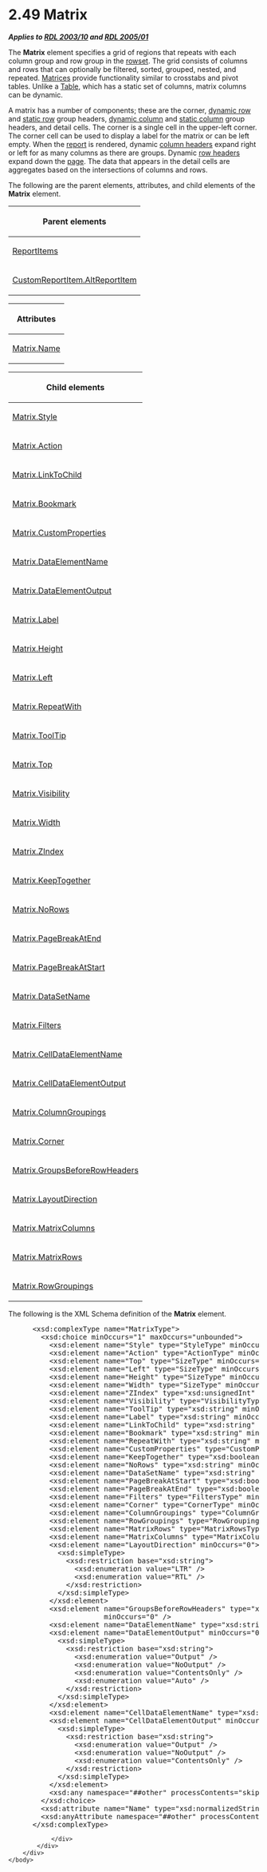 <html dir="LTR" xmlns:mshelp="http://msdn.microsoft.com/mshelp" xmlns:ddue="http://ddue.schemas.microsoft.com/authoring/2003/5" xmlns:xlink="http://www.w3.org/1999/xlink" xmlns:tool="http://www.microsoft.com/tooltip">
    <head>
        <meta http-equiv="Content-Type" content="text/html; CHARSET=utf-8"></meta>
        <meta name="save" content="history"></meta>
        <title>2.49 Matrix</title>
        <xml>
            <mshelp:toctitle title="2.49 Matrix"></mshelp:toctitle>
            <mshelp:rltitle title="[MS-RDL]: Matrix"></mshelp:rltitle>
            <mshelp:keyword index="A" term="25419c0a-c7c6-43d7-8ca5-1af842666dcb"></mshelp:keyword>
            <mshelp:attr name="DCSext.ContentType" value="open specification"></mshelp:attr>
            <mshelp:attr name="AssetID" value="25419c0a-c7c6-43d7-8ca5-1af842666dcb"></mshelp:attr>
            <mshelp:attr name="TopicType" value="kbRef"></mshelp:attr>
            <mshelp:attr name="DCSext.Title" value="[MS-RDL]: Matrix" />
        </xml>
    </head>
    <body>
        <div id="header">
            <h1 class="heading">2.49 Matrix</h1>
        </div>
        <div id="mainSection">
            <div id="mainBody">
                <div id="allHistory" class="saveHistory"></div>
                <div id="sectionSection0" class="section" name="collapseableSection">
                    

<p><b><i>Applies to </i></b><a href="a7e2ad00-07c8-4f6d-80ab-3ad55df7b233.md"><b><i>RDL 2003/10</i></b></a><b>
<i>and </i></b><a href="3ebe2912-4958-4832-b391-cad1f5e13338.md"><b><i>RDL 2005/01</i></b></a></p>

<p>The <b>Matrix</b> element specifies a grid of regions that
repeats with each column group and row group in the <a href="b2482b3f-74ab-4ca8-a9e5-c07955011743.md#gt_43e5a26f-e51f-4f1e-9818-e70bcb25de35">rowset</a>. The grid consists
of columns and rows that can optionally be filtered, sorted, grouped, nested,
and repeated. <a href="b2482b3f-74ab-4ca8-a9e5-c07955011743.md#gt_32295443-a111-4846-955d-a3f5964726bb">Matrices</a>
provide functionality similar to crosstabs and pivot tables. Unlike a <a href="660db744-699e-4ca3-a2d6-a5cab4bcf9b0.md">Table</a>, which has a static
set of columns, matrix columns can be dynamic.</p>

<p>A matrix has a number of components; these are the corner, <a href="b2482b3f-74ab-4ca8-a9e5-c07955011743.md#gt_89a8a264-68b6-4a8f-a5d2-486261f8dd3d">dynamic row</a> and <a href="b2482b3f-74ab-4ca8-a9e5-c07955011743.md#gt_8c613744-ac3d-4e01-be93-21fc08a80512">static row</a> group headers, <a href="b2482b3f-74ab-4ca8-a9e5-c07955011743.md#gt_d8aee082-104c-4091-9a95-acfb945b489b">dynamic column</a> and <a href="b2482b3f-74ab-4ca8-a9e5-c07955011743.md#gt_80c4e71a-917c-44e5-bfee-5675d96c4219">static column</a> group
headers, and detail cells. The corner is a single cell in the upper-left
corner. The corner cell can be used to display a label for the matrix or can be
left empty. When the <a href="b2482b3f-74ab-4ca8-a9e5-c07955011743.md#gt_556439b8-0249-44d1-894c-6c7dbd8f0a00">report</a>
is rendered, dynamic <a href="b2482b3f-74ab-4ca8-a9e5-c07955011743.md#gt_b44f1311-4a23-47b8-95a3-71a765d42c80">column
headers</a> expand right or left for as many columns as there are groups.
Dynamic <a href="b2482b3f-74ab-4ca8-a9e5-c07955011743.md#gt_4a2f606e-7699-46fb-bc95-82a9e6dae94f">row headers</a>
expand down the <a href="b2482b3f-74ab-4ca8-a9e5-c07955011743.md#gt_3fc5c511-d6ab-4b29-a286-90bca2d65763">page</a>.
The data that appears in the detail cells are aggregates based on the
intersections of columns and rows.</p>

<p>The following are the parent elements, attributes, and child
elements of the <b>Matrix</b> element.</p>

<table>
 <thead>
  <tr>
   <th>
   <p>Parent elements</p>
   </th>
  </tr>
 </thead>
 <tr>
  <td>
  <p><a href="c5fef915-e842-43b4-91f9-56af4eb15be0.md">ReportItems</a></p>
  </td>
 </tr>
 <tr>
  <td>
  <p><a href="11d434bd-8755-4c3f-ba43-eaa4fed6a692.md">CustomReportItem.AltReportItem</a></p>
  </td>
 </tr>
</table>

<p> </p>

<table>
 <thead>
  <tr>
   <th>
   <p>Attributes</p>
   </th>
  </tr>
 </thead>
 <tr>
  <td>
  <p><a href="d96fe531-ad4d-48ab-bd5b-6cbad6795aa6.md">Matrix.Name</a></p>
  </td>
 </tr>
</table>

<p> </p>

<table>
 <thead>
  <tr>
   <th>
   <p>Child elements</p>
   </th>
  </tr>
 </thead>
 <tr>
  <td>
  <p><a href="cac27862-f95d-4eec-88cf-ef6d880c09a9.md">Matrix.Style</a></p>
  </td>
 </tr>
 <tr>
  <td>
  <p><a href="ea88cb09-0dc5-441e-9331-59e13744d866.md">Matrix.Action</a></p>
  </td>
 </tr>
 <tr>
  <td>
  <p><a href="a7dd55f8-679c-4aae-be0f-8b59597c6aa9.md">Matrix.LinkToChild</a></p>
  </td>
 </tr>
 <tr>
  <td>
  <p><a href="27fa0a7a-05fc-4b99-b02a-bc357a2d874f.md">Matrix.Bookmark</a></p>
  </td>
 </tr>
 <tr>
  <td>
  <p><a href="cae3973a-aca1-4fdd-88df-66f2e152586c.md">Matrix.CustomProperties</a></p>
  </td>
 </tr>
 <tr>
  <td>
  <p><a href="9ce2dadb-f841-41d3-b7dd-6cd4807fb653.md">Matrix.DataElementName</a></p>
  </td>
 </tr>
 <tr>
  <td>
  <p><a href="cb684df2-7694-4e02-b376-9528e7937a65.md">Matrix.DataElementOutput</a></p>
  </td>
 </tr>
 <tr>
  <td>
  <p><a href="fd6f5eea-d8ed-4b15-a34e-f3dba38fec70.md">Matrix.Label</a></p>
  </td>
 </tr>
 <tr>
  <td>
  <p><a href="298003d4-2df0-490d-86a4-7f91eb5d8841.md">Matrix.Height</a></p>
  </td>
 </tr>
 <tr>
  <td>
  <p><a href="a5dcc713-6fcf-4b1b-8f24-501b78fbf6da.md">Matrix.Left</a></p>
  </td>
 </tr>
 <tr>
  <td>
  <p><a href="253f3205-097b-4649-b19c-4a1f9e5ea165.md">Matrix.RepeatWith</a></p>
  </td>
 </tr>
 <tr>
  <td>
  <p><a href="917812aa-5fd1-45d7-848a-1a288c363ae3.md">Matrix.ToolTip</a></p>
  </td>
 </tr>
 <tr>
  <td>
  <p><a href="e62a642f-b81c-4c4e-a602-34a788aa4180.md">Matrix.Top</a></p>
  </td>
 </tr>
 <tr>
  <td>
  <p><a href="b916cf22-c525-45df-b791-c2fe9d6e1999.md">Matrix.Visibility</a></p>
  </td>
 </tr>
 <tr>
  <td>
  <p><a href="abd3ccfd-81a4-4811-a355-009691a7f39c.md">Matrix.Width</a></p>
  </td>
 </tr>
 <tr>
  <td>
  <p><a href="052e0c12-9b30-47f9-a93f-94edcbb16cbf.md">Matrix.ZIndex</a></p>
  </td>
 </tr>
 <tr>
  <td>
  <p><a href="b03430e2-9174-434c-9f48-21248eb7b16e.md">Matrix.KeepTogether</a></p>
  </td>
 </tr>
 <tr>
  <td>
  <p><a href="9f8f1591-1355-4910-8064-42e1ebf99c11.md">Matrix.NoRows</a></p>
  </td>
 </tr>
 <tr>
  <td>
  <p><a href="8121437d-20d4-4ec5-a0b5-3fd33257b913.md">Matrix.PageBreakAtEnd</a></p>
  </td>
 </tr>
 <tr>
  <td>
  <p><a href="1760d817-32ea-46a1-b0ba-615d5462b6fe.md">Matrix.PageBreakAtStart</a></p>
  </td>
 </tr>
 <tr>
  <td>
  <p><a href="23b78c39-d8c4-429d-a8a0-3dba29cd4861.md">Matrix.DataSetName</a></p>
  </td>
 </tr>
 <tr>
  <td>
  <p><a href="46b08140-88a4-4285-9ccf-a5695b610c1c.md">Matrix.Filters</a></p>
  </td>
 </tr>
 <tr>
  <td>
  <p><a href="69cdf22f-d01c-4476-9e22-51b7ca5ea619.md">Matrix.CellDataElementName</a></p>
  </td>
 </tr>
 <tr>
  <td>
  <p><a href="292be860-052e-4449-a684-2773b6c4aa32.md">Matrix.CellDataElementOutput</a></p>
  </td>
 </tr>
 <tr>
  <td>
  <p><a href="4f899ed6-1e3e-44a6-bd58-45c0468ecc54.md">Matrix.ColumnGroupings</a></p>
  </td>
 </tr>
 <tr>
  <td>
  <p><a href="4f0cde7a-77cb-4aba-9e8b-985480f7ec0d.md">Matrix.Corner</a></p>
  </td>
 </tr>
 <tr>
  <td>
  <p><a href="ce8ed313-637d-4ac9-8b48-f20a39ad8da9.md">Matrix.GroupsBeforeRowHeaders</a></p>
  </td>
 </tr>
 <tr>
  <td>
  <p><a href="8c3129a9-01a7-46c6-8e96-825aa85c4101.md">Matrix.LayoutDirection</a></p>
  </td>
 </tr>
 <tr>
  <td>
  <p><a href="1408681e-0965-478f-a491-0982c7a8f54c.md">Matrix.MatrixColumns</a></p>
  </td>
 </tr>
 <tr>
  <td>
  <p><a href="045dbe3a-26ec-484a-ba5c-901c77590704.md">Matrix.MatrixRows</a></p>
  </td>
 </tr>
 <tr>
  <td>
  <p><a href="a0dab854-95fa-4ce5-8cd4-8ef3db9c3c74.md">Matrix.RowGroupings</a></p>
  </td>
 </tr>
</table>

<p>The following is the XML Schema definition of the <b>Matrix</b>
element.           </p>

<dl>
<dd>
<div><pre> &lt;xsd:complexType name=&quot;MatrixType&quot;&gt;
   &lt;xsd:choice minOccurs=&quot;1&quot; maxOccurs=&quot;unbounded&quot;&gt;
     &lt;xsd:element name=&quot;Style&quot; type=&quot;StyleType&quot; minOccurs=&quot;0&quot; /&gt;
     &lt;xsd:element name=&quot;Action&quot; type=&quot;ActionType&quot; minOccurs=&quot;0&quot; /&gt;
     &lt;xsd:element name=&quot;Top&quot; type=&quot;SizeType&quot; minOccurs=&quot;0&quot; /&gt;
     &lt;xsd:element name=&quot;Left&quot; type=&quot;SizeType&quot; minOccurs=&quot;0&quot; /&gt;
     &lt;xsd:element name=&quot;Height&quot; type=&quot;SizeType&quot; minOccurs=&quot;0&quot; /&gt;
     &lt;xsd:element name=&quot;Width&quot; type=&quot;SizeType&quot; minOccurs=&quot;0&quot; /&gt;
     &lt;xsd:element name=&quot;ZIndex&quot; type=&quot;xsd:unsignedInt&quot; minOccurs=&quot;0&quot; /&gt;
     &lt;xsd:element name=&quot;Visibility&quot; type=&quot;VisibilityType&quot; minOccurs=&quot;0&quot; /&gt;
     &lt;xsd:element name=&quot;ToolTip&quot; type=&quot;xsd:string&quot; minOccurs=&quot;0&quot; /&gt;
     &lt;xsd:element name=&quot;Label&quot; type=&quot;xsd:string&quot; minOccurs=&quot;0&quot; /&gt;
     &lt;xsd:element name=&quot;LinkToChild&quot; type=&quot;xsd:string&quot; minOccurs=&quot;0&quot; /&gt;
     &lt;xsd:element name=&quot;Bookmark&quot; type=&quot;xsd:string&quot; minOccurs=&quot;0&quot; /&gt;
     &lt;xsd:element name=&quot;RepeatWith&quot; type=&quot;xsd:string&quot; minOccurs=&quot;0&quot; /&gt;
     &lt;xsd:element name=&quot;CustomProperties&quot; type=&quot;CustomPropertiesType&quot; minOccurs=&quot;0&quot; /&gt;
     &lt;xsd:element name=&quot;KeepTogether&quot; type=&quot;xsd:boolean&quot; minOccurs=&quot;0&quot; /&gt;
     &lt;xsd:element name=&quot;NoRows&quot; type=&quot;xsd:string&quot; minOccurs=&quot;0&quot; /&gt;
     &lt;xsd:element name=&quot;DataSetName&quot; type=&quot;xsd:string&quot; minOccurs=&quot;0&quot; /&gt;
     &lt;xsd:element name=&quot;PageBreakAtStart&quot; type=&quot;xsd:boolean&quot; minOccurs=&quot;0&quot; /&gt;
     &lt;xsd:element name=&quot;PageBreakAtEnd&quot; type=&quot;xsd:boolean&quot; minOccurs=&quot;0&quot; /&gt;
     &lt;xsd:element name=&quot;Filters&quot; type=&quot;FiltersType&quot; minOccurs=&quot;0&quot; /&gt;
     &lt;xsd:element name=&quot;Corner&quot; type=&quot;CornerType&quot; minOccurs=&quot;0&quot; /&gt;
     &lt;xsd:element name=&quot;ColumnGroupings&quot; type=&quot;ColumnGroupingsType&quot; /&gt;
     &lt;xsd:element name=&quot;RowGroupings&quot; type=&quot;RowGroupingsType&quot; /&gt;
     &lt;xsd:element name=&quot;MatrixRows&quot; type=&quot;MatrixRowsType&quot; /&gt;
     &lt;xsd:element name=&quot;MatrixColumns&quot; type=&quot;MatrixColumnsType&quot; /&gt;
     &lt;xsd:element name=&quot;LayoutDirection&quot; minOccurs=&quot;0&quot;&gt;
       &lt;xsd:simpleType&gt;
         &lt;xsd:restriction base=&quot;xsd:string&quot;&gt;
           &lt;xsd:enumeration value=&quot;LTR&quot; /&gt;
           &lt;xsd:enumeration value=&quot;RTL&quot; /&gt;
         &lt;/xsd:restriction&gt;
       &lt;/xsd:simpleType&gt;
     &lt;/xsd:element&gt;
     &lt;xsd:element name=&quot;GroupsBeforeRowHeaders&quot; type=&quot;xsd:unsignedInt&quot; 
                  minOccurs=&quot;0&quot; /&gt;
     &lt;xsd:element name=&quot;DataElementName&quot; type=&quot;xsd:string&quot; minOccurs=&quot;0&quot; /&gt;
     &lt;xsd:element name=&quot;DataElementOutput&quot; minOccurs=&quot;0&quot;&gt;
       &lt;xsd:simpleType&gt;
         &lt;xsd:restriction base=&quot;xsd:string&quot;&gt;
           &lt;xsd:enumeration value=&quot;Output&quot; /&gt;
           &lt;xsd:enumeration value=&quot;NoOutput&quot; /&gt;
           &lt;xsd:enumeration value=&quot;ContentsOnly&quot; /&gt;
           &lt;xsd:enumeration value=&quot;Auto&quot; /&gt;
         &lt;/xsd:restriction&gt;
       &lt;/xsd:simpleType&gt;
     &lt;/xsd:element&gt;
     &lt;xsd:element name=&quot;CellDataElementName&quot; type=&quot;xsd:string&quot; minOccurs=&quot;0&quot; /&gt;
     &lt;xsd:element name=&quot;CellDataElementOutput&quot; minOccurs=&quot;0&quot;&gt;
       &lt;xsd:simpleType&gt;
         &lt;xsd:restriction base=&quot;xsd:string&quot;&gt;
           &lt;xsd:enumeration value=&quot;Output&quot; /&gt;
           &lt;xsd:enumeration value=&quot;NoOutput&quot; /&gt;
           &lt;xsd:enumeration value=&quot;ContentsOnly&quot; /&gt;
         &lt;/xsd:restriction&gt;
       &lt;/xsd:simpleType&gt;
     &lt;/xsd:element&gt;
     &lt;xsd:any namespace=&quot;##other&quot; processContents=&quot;skip&quot; /&gt;
   &lt;/xsd:choice&gt;
   &lt;xsd:attribute name=&quot;Name&quot; type=&quot;xsd:normalizedString&quot; use=&quot;required&quot; /&gt;
   &lt;xsd:anyAttribute namespace=&quot;##other&quot; processContents=&quot;skip&quot; /&gt;
 &lt;/xsd:complexType&gt;
</pre></div>
</dd></dl>


                </div>
            </div>
        </div>
    </body>
</html>